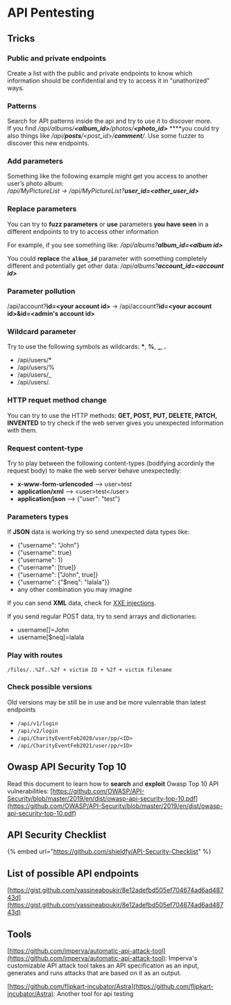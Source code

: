 # API Pentesting

## Tricks

### Public and private endpoints

Create a list with the public and private endpoints to know which information should be confidential and try to access it in "unathorized" ways.

### Patterns

Search for API patterns inside the api and try to use it to discover more.  
If you find  _/api/albums/**&lt;album\_id&gt;**/photos/**&lt;photo\_id&gt;**_ ****you could try also things like  _/api/**posts**/&lt;post\_id&gt;/**comment**/_. Use some fuzzer to discover this new endpoints.

### Add parameters

Something like the following example might get you access to another user’s photo album:  
_/api/MyPictureList → /api/MyPictureList?**user\_id=&lt;other\_user\_id&gt;**_

### Replace parameters

You can try to **fuzz parameters** or **use** parameters **you have seen** in a different endpoints to try to access other information

For example, if you see something like: _/api/albums?**album\_id=&lt;album id&gt;**_

You could **replace** the **`album_id`** parameter with something completely different and potentially get other data: _/api/albums?**account\_id=&lt;account id&gt;**_

### Parameter pollution

 /api/account?**id=&lt;your account id&gt;** →  /api/account?**id=&lt;your account id&gt;&id=&lt;admin's account id&gt;**

### Wildcard parameter

Try to use the following symbols as wildcards: **\***, **%**, **\_**, **.**

*  /api/users/\*
* /api/users/%
* /api/users/\_
* /api/users/.

### HTTP requet method change

You can try to use the HTTP methods: **GET, POST, PUT, DELETE, PATCH, INVENTED** to try check if the web server gives you unexpected information with them.

### Request content-type

Try to play between the following content-types \(bodifying acordinly the request body\) to make the web server behave unexpectedly:

* **x-www-form-urlencoded** --&gt; user=test
* **application/xml** --&gt;  &lt;user&gt;test&lt;/user&gt;
* **application/json** --&gt;  {"user": "test"}

### Parameters types

If **JSON** data is working try so send unexpected data types like:

* {"username": "John"}
* {"username": true}
* {"username": 1}
* {"username": \[true\]}
* {"username": \["John", true\]}
* {"username": {"$neq": "lalala"}}
* any other combination you may imagine

If you can send **XML** data, check for [XXE injections](../../pentesting-web/xxe-xee-xml-external-entity.md).

If you send regular POST data, try to send arrays and dictionaries:

* username\[\]=John
* username\[$neq\]=lalala

### Play with routes

`/files/..%2f..%2f + victim ID + %2f + victim filename`

### Check possible versions

Old versions may be still be in use and be more vulenrable than latest endpoints

* `/api/v1/login`
* `/api/v2/login` 
*  `/api/CharityEventFeb2020/user/pp/<ID>`
*  `/api/CharityEventFeb2021/user/pp/<ID>`

## 

## Owasp API Security Top 10

Read this document to learn how to **search** and **exploit** Owasp Top 10 API vulnerabilities: [https://github.com/OWASP/API-Security/blob/master/2019/en/dist/owasp-api-security-top-10.pdf](https://github.com/OWASP/API-Security/blob/master/2019/en/dist/owasp-api-security-top-10.pdf)

## API Security Checklist

{% embed url="https://github.com/shieldfy/API-Security-Checklist" %}

## List of possible API endpoints

[https://gist.github.com/yassineaboukir/8e12adefbd505ef704674ad6ad48743d](https://gist.github.com/yassineaboukir/8e12adefbd505ef704674ad6ad48743d)

## Tools

[https://github.com/imperva/automatic-api-attack-tool](https://github.com/imperva/automatic-api-attack-tool): Imperva's customizable API attack tool takes an API specification as an input, generates and runs attacks that are based on it as an output.

[https://github.com/flipkart-incubator/Astra](https://github.com/flipkart-incubator/Astra): Another tool for api testing

